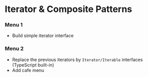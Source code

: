 # Iterator & Composite Patterns

### Menu 1

-   Build simple iterator interface

### Menu 2

-   Replace the previous iterators by `Iterator/Iterable` interfaces (TypeScript built-in)
-   Add cafe menu

